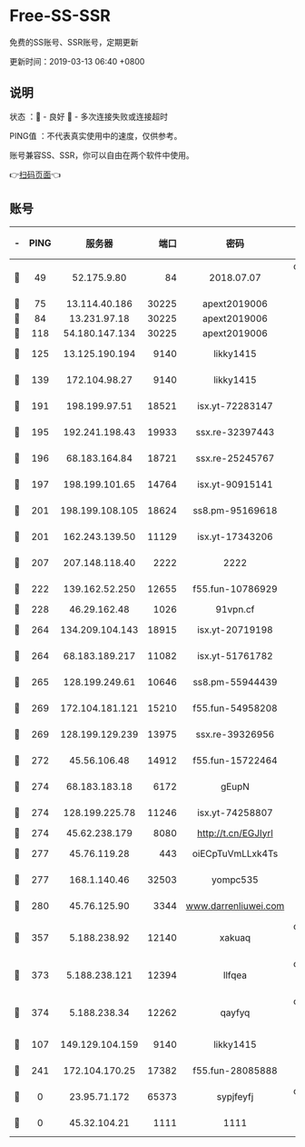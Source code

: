 # Free-SS-SSR

免费的SS账号、SSR账号，定期更新

更新时间：2019-03-13 06:40 +0800

## 说明

状态     ：🙂 - 良好 🙁 - 多次连接失败或连接超时

PING值   ：不代表真实使用中的速度，仅供参考。

账号兼容SS、SSR，你可以自由在两个软件中使用。

👉[扫码页面](https://liesauer.github.io/Free-SS-SSR/)👈

## 账号

|-|PING|服务器|端口|密码|加密方式|区域|
|:----:|:----:|:-----:|-----:|:----:|:----:|:----:|
|🙂|49|52.175.9.80|84|2018.07.07|chacha20-ietf-poly1305|HK|
|🙂|75|13.114.40.186|30225|apext2019006|chacha20|JP|
|🙂|84|13.231.97.18|30225|apext2019006|chacha20|JP|
|🙂|118|54.180.147.134|30225|apext2019006|chacha20|KR|
|🙂|125|13.125.190.194|9140|likky1415|aes-256-cfb|KR|
|🙂|139|172.104.98.27|9140|likky1415|aes-256-cfb|JP|
|🙂|191|198.199.97.51|18521|isx.yt-72283147|aes-256-cfb|US|
|🙂|195|192.241.198.43|19933|ssx.re-32397443|aes-256-cfb|US|
|🙂|196|68.183.164.84|18721|ssx.re-25245767|aes-256-cfb|US|
|🙂|197|198.199.101.65|14764|isx.yt-90915141|aes-256-cfb|US|
|🙂|201|198.199.108.105|18624|ss8.pm-95169618|aes-256-cfb|US|
|🙂|201|162.243.139.50|11129|isx.yt-17343206|aes-256-cfb|US|
|🙂|207|207.148.118.40|2222|2222|aes-256-cfb|SG|
|🙂|222|139.162.52.250|12655|f55.fun-10786929|aes-256-cfb|SG|
|🙂|228|46.29.162.48|1026|91vpn.cf|rc4-md5|RU|
|🙂|264|134.209.104.143|18915|isx.yt-20719198|aes-256-cfb|SG|
|🙂|264|68.183.189.217|11082|isx.yt-51761782|aes-256-cfb|SG|
|🙂|265|128.199.249.61|10646|ss8.pm-55944439|aes-256-cfb|SG|
|🙂|269|172.104.181.121|15210|f55.fun-54958208|aes-256-cfb|SG|
|🙂|269|128.199.129.239|13975|ssx.re-39326956|aes-256-cfb|SG|
|🙂|272|45.56.106.48|14912|f55.fun-15722464|aes-256-cfb|US|
|🙂|274|68.183.183.18|6172|gEupN|aes-256-cfb|SG|
|🙂|274|128.199.225.78|11246|isx.yt-74258807|aes-256-cfb|SG|
|🙂|274|45.62.238.179|8080|http://t.cn/EGJIyrl|rc4-md5|CA|
|🙂|277|45.76.119.28|443|oiECpTuVmLLxk4Ts|aes-256-cfb|AU|
|🙂|277|168.1.140.46|32503|yompc535|aes-256-cfb|AU|
|🙂|280|45.76.125.90|3344|www.darrenliuwei.com|aes-256-cfb|AU|
|🙂|357|5.188.238.92|12140|xakuaq|chacha20-ietf-poly1305|BR|
|🙂|373|5.188.238.121|12394|llfqea|chacha20-ietf-poly1305|BR|
|🙂|374|5.188.238.34|12262|qayfyq|chacha20-ietf-poly1305|BR|
|🙂|107|149.129.104.159|9140|likky1415|aes-256-cfb|HK|
|🙂|241|172.104.170.25|17382|f55.fun-28085888|aes-256-cfb|SG|
|🙁|0|23.95.71.172|65373|sypjfeyfj|chacha20-ietf|US|
|🙁|0|45.32.104.21|1111|1111|aes-256-cfb|SG|
